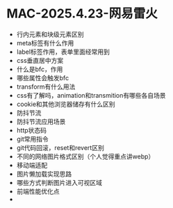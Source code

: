 # MAC-2025.4.23-网易雷火

- 行内元素和块级元素区别
- meta标签有什么作用
- label标签作用，表单里面经常用到
- css垂直居中方案
- 什么是bfc，作用
- 哪些属性会触发bfc
- transform有什么用法
- css有了解吗，animation和transmition有哪些各自场景
- cookie和其他浏览器储存有什么区别
- 防抖节流
- 防抖节流应用场景
- http状态码
- git常用指令
- git代码回滚，reset和revert区别
- 不同的网络图片格式区别（个人觉得重点讲webp）
- 移动端适配
- 图片懒加载实现思路
- 哪些方式判断图片进入可视区域
- 前端性能优化点
- ‍
